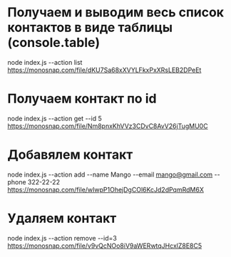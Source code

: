 # Получаем и выводим весь список контактов в виде таблицы (console.table)

node index.js --action list
https://monosnap.com/file/dKU7Sa68xXVYLFkxPxXRsLEB2DPeEt

# Получаем контакт по id

node index.js --action get --id 5
https://monosnap.com/file/Nm8pnxKhVVz3CDvC8AvV26jTugMU0C

# Добавялем контакт

node index.js --action add --name Mango --email mango@gmail.com --phone 322-22-22
https://monosnap.com/file/wIwpP1OhejDgCOl6KcJd2dPqmRdM6X

# Удаляем контакт

node index.js --action remove --id=3
https://monosnap.com/file/v9vQcNOo8iV9aWERwtqJHcxlZ8E8C5

